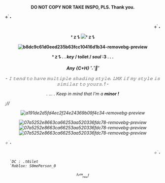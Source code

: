 <p align="center"> <b> DO NOT COPY NOR TAKE INSPO, PLS. Thank you.</a>

⊹ ࣪ ˖ <p align="right">⊹ ࣪ ˖ <p align="center"> ᶻ 𝗓 𐰁 ![](https://komarev.com/ghpvc/?username=gaslightt&color=251f1d&label=GAY+PEOPLE+COUNT&abbreviated=true&style=plastic)ᶻ 𝗓 𐰁 <p align="center"> ![b8dc9c61d0eed235b63fcc10416d1b34-removebg-preview](https://github.com/user-attachments/assets/afa68392-e3b0-4797-b975-feb7be44a39b)

<p align="center"> ᶻ 𝗓 𐰁 . . <b><i>key</i></b>  / <b <i>toilet</i> </b> / <b> <i>soul</i> </b>:3   .   .   . 

<p align="center">     <i> Any {C+H} </b> ˚˖𓍢ִ໋🦢˚

<p align="center"> - 𝙸 𝚝𝚎𝚗𝚍 𝚝𝚘 𝚑𝚊𝚟𝚎 𝚖𝚞𝚕𝚝𝚒𝚙𝚕𝚎 𝚜𝚑𝚊𝚍𝚒𝚗𝚐 𝚜𝚝𝚢𝚕𝚎. 𝙻𝙼𝙺 𝚒𝚏 𝚖𝚢 𝚜𝚝𝚢𝚕𝚎 𝚒𝚜 𝚜𝚒𝚖𝚒𝚕𝚊𝚛 𝚝𝚘 𝚢𝚘𝚞𝚛𝚜. ! -

<p align="center"> .                 ...                  . Keep in mind that I'm a <b>minor !</b> 

;// <p align="center">![a191de2d5fd4ec2f24e24369b09f4c34-removebg-preview](https://github.com/user-attachments/assets/635bc0c3-b4fa-459b-968a-0179e93dda1e) <p align="center">![07a5252e8663ca66253aa520336fdc78-removebg-preview](https://github.com/user-attachments/assets/1edeb8ab-c6e6-4a4d-9bf0-06371512b15c)![07a5252e8663ca66253aa520336fdc78-removebg-preview](https://github.com/user-attachments/assets/1edeb8ab-c6e6-4a4d-9bf0-06371512b15c)![07a5252e8663ca66253aa520336fdc78-removebg-preview](https://github.com/user-attachments/assets/1edeb8ab-c6e6-4a4d-9bf0-06371512b15c)

⊹ ࣪ ˖ <p align="right">⊹ ࣪ ˖

      `DC : .t0ilet 
      `Roblox: S0mePerson_0
<p align="center"> ᶠᶸᶜᵏᵧₒᵤ!
